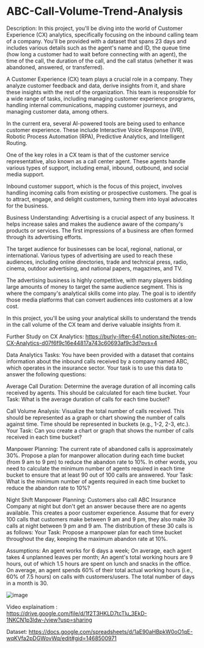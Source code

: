 # ABC-Call-Volume-Trend-Analysis
Description:
In this project, you'll be diving into the world of Customer Experience (CX) analytics, specifically focusing on the inbound calling team of a company. You'll be provided with a dataset that spans 23 days and includes various details such as the agent's name and ID, the queue time (how long a customer had to wait before connecting with an agent), the time of the call, the duration of the call, and the call status (whether it was abandoned, answered, or transferred).

A Customer Experience (CX) team plays a crucial role in a company. They analyze customer feedback and data, derive insights from it, and share these insights with the rest of the organization. This team is responsible for a wide range of tasks, including managing customer experience programs, handling internal communications, mapping customer journeys, and managing customer data, among others.

In the current era, several AI-powered tools are being used to enhance customer experience. These include Interactive Voice Response (IVR), Robotic Process Automation (RPA), Predictive Analytics, and Intelligent Routing.

One of the key roles in a CX team is that of the customer service representative, also known as a call center agent. These agents handle various types of support, including email, inbound, outbound, and social media support.

Inbound customer support, which is the focus of this project, involves handling incoming calls from existing or prospective customers. The goal is to attract, engage, and delight customers, turning them into loyal advocates for the business.

Business Understanding:
Advertising is a crucial aspect of any business. It helps increase sales and makes the audience aware of the company's products or services. The first impressions of a business are often formed through its advertising efforts.

The target audience for businesses can be local, regional, national, or international. Various types of advertising are used to reach these audiences, including online directories, trade and technical press, radio, cinema, outdoor advertising, and national papers, magazines, and TV.

The advertising business is highly competitive, with many players bidding large amounts of money to target the same audience segment. This is where the company's analytical skills come into play. The goal is to identify those media platforms that can convert audiences into customers at a low cost.

In this project, you'll be using your analytical skills to understand the trends in the call volume of the CX team and derive valuable insights from it.

Further Study on CX Analytics: https://burly-lifter-641.notion.site/Notes-on-CX-Analytics-d07f6f9c16e44817a743c60693af9c3d?pvs=4

Data Analytics Tasks:
You have been provided with a dataset that contains information about the inbound calls received by a company named ABC, which operates in the insurance sector. Your task is to use this data to answer the following questions:

Average Call Duration: Determine the average duration of all incoming calls received by agents. This should be calculated for each time bucket.
Your Task: What is the average duration of calls for each time bucket?

Call Volume Analysis: Visualize the total number of calls received. This should be represented as a graph or chart showing the number of calls against time. Time should be represented in buckets (e.g., 1-2, 2-3, etc.).
Your Task: Can you create a chart or graph that shows the number of calls received in each time bucket?

Manpower Planning: The current rate of abandoned calls is approximately 30%. Propose a plan for manpower allocation during each time bucket (from 9 am to 9 pm) to reduce the abandon rate to 10%. In other words, you need to calculate the minimum number of agents required in each time bucket to ensure that at least 90 out of 100 calls are answered.
Your Task: What is the minimum number of agents required in each time bucket to reduce the abandon rate to 10%?

Night Shift Manpower Planning: Customers also call ABC Insurance Company at night but don't get an answer because there are no agents available. This creates a poor customer experience. Assume that for every 100 calls that customers make between 9 am and 9 pm, they also make 30 calls at night between 9 pm and 9 am. The distribution of these 30 calls is as follows:
Your Task: Propose a manpower plan for each time bucket throughout the day, keeping the maximum abandon rate at 10%.

Assumptions: An agent works for 6 days a week; On average, each agent takes 4 unplanned leaves per month; An agent's total working hours are 9 hours, out of which 1.5 hours are spent on lunch and snacks in the office. On average, an agent spends 60% of their total actual working hours (i.e., 60% of 7.5 hours) on calls with customers/users. The total number of days in a month is 30.

![image](https://github.com/Sharmila0807/ABC-Call-Volume-Trend-Analysis/assets/118246908/e0d18f6e-1564-4675-a1f7-50b0331121a3)

Video explainatiom :  https://drive.google.com/file/d/1f2T3HKLD7tcTlu_3EkD-1NKCN1p3ldw-/view?usp=sharing

Dataset: https://docs.google.com/spreadsheets/d/1aE90aHBpkW0oO1qE-wqKVfa2pDGWovWq/edit#gid=1468500971

